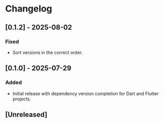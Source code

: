 # Changelog

## [0.1.2] - 2025-08-02
### Fixed
- Sort versions in the correct order.


## [0.1.0] - 2025-07-29
### Added
- Initial release with dependency version completion for Dart and Flutter projects.

## [Unreleased]
